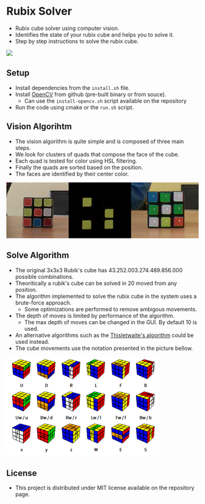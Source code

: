 # Rubix Solver
 - Rubix cube solver using computer vision.
 - Identifies the state of your rubix cube and helps you to solve it.
 - Step by step instructions to solve the rubix cube.

<img src="https://raw.githubusercontent.com/tentone/rubix-solver/master/readme/animation.gif" width="600">

## Setup
 - Install dependencies from the `install.sh` file.
 - Install [OpenCV](https://github.com/opencv/opencv) from github (pre-built binary or from souce).
    - Can use the `install-opencv.sh` script available on the repository
 - Run the code using cmake or the `run.sh` script.


## Vision Algorihtm
 - The vision algorithm is quite simple and is composed of three main steps.
 - We look for clusters of quads that compose the face of the cube.
 - Each quad is tested for color using HSL filtering.
 - Finally the quads are sorted based on the position.
 - The faces are identified by their center color.

<img src="https://raw.githubusercontent.com/tentone/rubix-solver/master/readme/vision.png" width="600">


## Solve Algorithm
 - The original 3x3x3 Rubik's cube has 43.252.003.274.489.856.000 possible combinations.
 - Theoritically a rubik's cube can be solved in 20 moved from any position.
 - The algorithm implemented to solve the rubix cube in the system uses a brute-force approach.
    - Some optimizations are performed to remove ambigous movements.
 - The depth of moves is limited by performance of the algorithm.
    - The max depth of moves can be changed in the GUI. By default 10 is used.
 - An alternative algorithms such as the [Thisletwaite's algorithm](https://github.com/conanwu777/rubik) could be used instead.
 - The cube movements use the notation presented in the picture bellow.

<img src="https://raw.githubusercontent.com/tentone/rubix-solver/master/readme/notation.png" width="400">

## License
 - This project is distributed under MIT license available on the repository page.